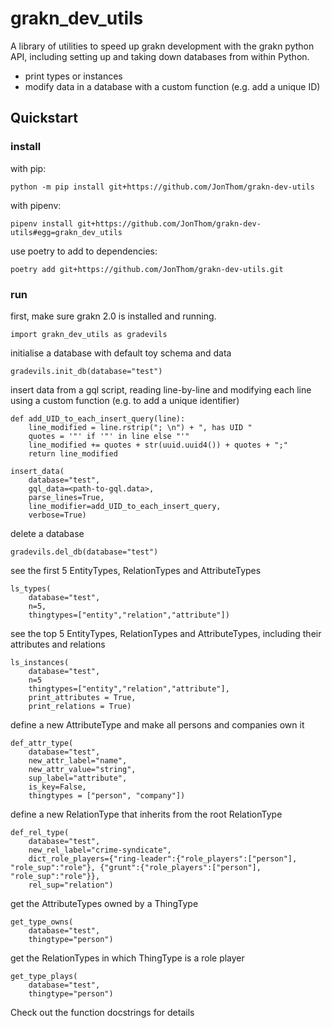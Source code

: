 # grakn_dev_utils

A library of utilities to speed up grakn development with the grakn python API, including setting up and taking down databases from within Python.


* print types or instances
* modify data in a database with a custom function (e.g. add a unique ID)

## Quickstart

### install

with pip:

```
python -m pip install git+https://github.com/JonThom/grakn-dev-utils
```

with pipenv:

```
pipenv install git+https://github.com/JonThom/grakn-dev-utils#egg=grakn_dev_utils
```

use poetry to add to dependencies:

```
poetry add git+https://github.com/JonThom/grakn-dev-utils.git
```

### run

first, make sure grakn 2.0 is installed and running. 

```
import grakn_dev_utils as gradevils
```

initialise a database with default toy schema and data
```
gradevils.init_db(database="test")
```

insert data from a gql script, reading line-by-line and modifying each line using a custom function (e.g. to add a unique identifier)
```
def add_UID_to_each_insert_query(line):
    line_modified = line.rstrip("; \n") + ", has UID "  
    quotes = '"' if '"' in line else "'"
    line_modified += quotes + str(uuid.uuid4()) + quotes + ";"
    return line_modified

insert_data(
    database="test",
    gql_data=<path-to-gql.data>,
    parse_lines=True,
    line_modifier=add_UID_to_each_insert_query,
    verbose=True)
```

delete a database
```
gradevils.del_db(database="test")
```

see the first 5 EntityTypes, RelationTypes and AttributeTypes	
```
ls_types(
    database="test",
    n=5,
    thingtypes=["entity","relation","attribute"])
```

see the top 5 EntityTypes, RelationTypes and AttributeTypes, including their attributes and relations	
```
ls_instances(
    database="test",
    n=5
    thingtypes=["entity","relation","attribute"],
    print_attributes = True,
    print_relations = True)
```

define a new AttributeType and make all persons and companies own it
```
def_attr_type(
    database="test",
    new_attr_label="name",
    new_attr_value="string",
    sup_label="attribute",
    is_key=False,
    thingtypes = ["person", "company"])
```

define a new RelationType that inherits from the root RelationType
```
def_rel_type(
    database="test",
    new_rel_label="crime-syndicate",
    dict_role_players={"ring-leader":{"role_players":["person"], "role_sup":"role"}, {"grunt":{"role_players":["person"], "role_sup":"role"}},
    rel_sup="relation")
```

get the AttributeTypes owned by a ThingType
```
get_type_owns(
    database="test",
    thingtype="person")
```

get the RelationTypes in which ThingType is a role player
```
get_type_plays(
    database="test",
    thingtype="person")
```

Check out the function docstrings for details
